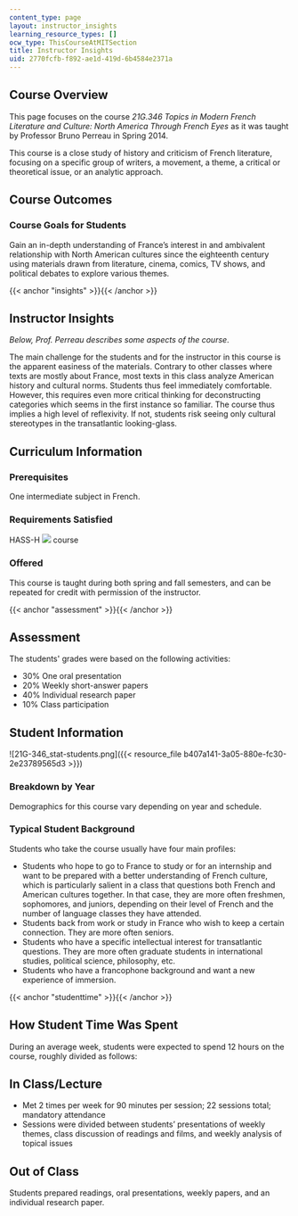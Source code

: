 ```yaml
---
content_type: page
layout: instructor_insights
learning_resource_types: []
ocw_type: ThisCourseAtMITSection
title: Instructor Insights
uid: 2770fcfb-f892-ae1d-419d-6b4584e2371a
---
```


Course Overview
---------------

This page focuses on the course _21G.346 Topics in Modern French Literature and Culture: North America Through French Eyes_ as it was taught by Professor Bruno Perreau in Spring 2014.

This course is a close study of history and criticism of French literature, focusing on a specific group of writers, a movement, a theme, a critical or theoretical issue, or an analytic approach.

Course Outcomes
---------------

### Course Goals for Students

Gain an in-depth understanding of France’s interest in and ambivalent relationship with North American cultures since the eighteenth century using materials drawn from literature, cinema, comics, TV shows, and political debates to explore various themes.

{{< anchor "insights" >}}{{< /anchor >}}

Instructor Insights
-------------------

_Below, Prof. Perreau describes some aspects of the course_.

The main challenge for the students and for the instructor in this course is the apparent easiness of the materials. Contrary to other classes where texts are mostly about France, most texts in this class analyze American history and cultural norms. Students thus feel immediately comfortable. However, this requires even more critical thinking for deconstructing categories which seems in the first instance so familiar. The course thus implies a high level of reflexivity. If not, students risk seeing only cultural stereotypes in the transatlantic looking-glass.

Curriculum Information
----------------------

### Prerequisites

One intermediate subject in French.

### Requirements Satisfied

HASS-H ![](/images/educator/icon-question-hass-h.png) course

### Offered

This course is taught during both spring and fall semesters, and can be repeated for credit with permission of the instructor.

{{< anchor "assessment" >}}{{< /anchor >}}

Assessment
----------

The students' grades were based on the following activities:

- 30% One oral presentation
- 20% Weekly short-answer papers
- 40% Individual research paper
- 10% Class participation

Student Information
-------------------

![21G-346_stat-students.png]({{< resource_file b407a141-3a05-880e-fc30-2e23789565d3 >}})

### Breakdown by Year

Demographics for this course vary depending on year and schedule.

### Typical Student Background

Students who take the course usually have four main profiles:

*   Students who hope to go to France to study or for an internship and want to be prepared with a better understanding of French culture, which is particularly salient in a class that questions both French and American cultures together. In that case, they are more often freshmen, sophomores, and juniors, depending on their level of French and the number of language classes they have attended.
*   Students back from work or study in France who wish to keep a certain connection. They are more often seniors.
*   Students who have a specific intellectual interest for transatlantic questions. They are more often graduate students in international studies, political science, philosophy, etc.
*   Students who have a francophone background and want a new experience of immersion.

{{< anchor "studenttime" >}}{{< /anchor >}}

How Student Time Was Spent
--------------------------

During an average week, students were expected to spend 12 hours on the course, roughly divided as follows:

In Class/Lecture
----------------

*   Met 2 times per week for 90 minutes per session; 22 sessions total; mandatory attendance
*   Sessions were divided between students’ presentations of weekly themes, class discussion of readings and films, and weekly analysis of topical issues

Out of Class
------------

Students prepared readings, oral presentations, weekly papers, and an individual research paper.